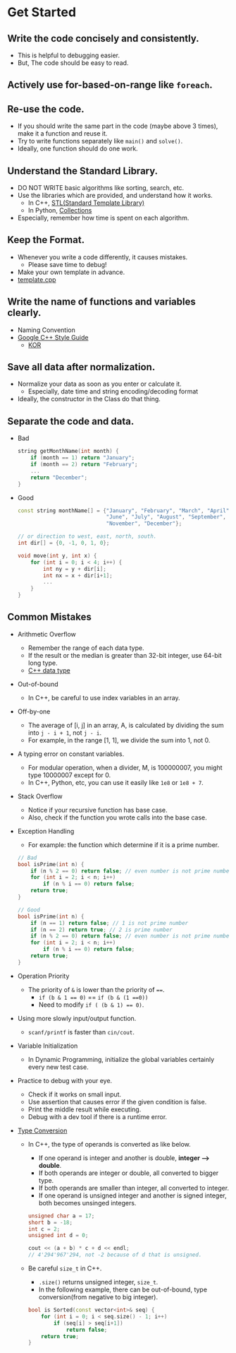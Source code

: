 # Get Started

## Write the code concisely and consistently.

- This is helpful to debugging easier.
- But, The code should be easy to read.


## Actively use **for-based-on-range** like `foreach`.


## Re-use the code.

- If you should write the same part in the code (maybe above 3 times), make it a function and reuse it.
- Try to write functions separately like `main()` and `solve()`.
- Ideally, one function should do one work.


## Understand the Standard Library.

- DO NOT WRITE basic algorithms like sorting, search, etc.
- Use the libraries which are provided, and understand how it works.
    - In C++, [STL(Standard Template Library)](https://www.cplusplus.com/reference/stl/)
    - In Python, [Collections](https://docs.python.org/3/library/collections.html)
- Especially, remember how time is spent on each algorithm.


## Keep the Format.

- Whenever you write a code differently, it causes mistakes.
    - Please save time to debug!
- Make your own template in advance.
- [template.cpp](../../../contest/template.cpp)


## Write the name of functions and variables clearly.

- Naming Convention
- [Google C++ Style Guide](https://google.github.io/styleguide/cppguide.html#Naming)
    - [KOR](https://jongwook.kim/google-styleguide/trunk/cppguide.xml#이름_규칙)


## Save all data after normalization.

- Normalize your data as soon as you enter or calculate it.
    - Especially, date time and string encoding/decoding format
- Ideally, the constructor in the Class do that thing.


## Separate the code and data.

- Bad

    ``` c++
    string getMonthName(int month) {
        if (month == 1) return "January";
        if (month == 2) return "February";
        ...
        return "December";
    }
    ```

- Good

    ``` c++
    const string monthName[] = {"January", "February", "March", "April", "May",
                                "June", "July", "August", "September", "October",
                                "November", "December"};

    // or direction to west, east, north, south.
    int dir[] = {0, -1, 0, 1, 0};

    void move(int y, int x) {
        for (int i = 0; i < 4; i++) {
            int ny = y + dir[i];
            int nx = x + dir[i+1];
            ...
        }
    }
    ```

## Common Mistakes

- Arithmetic Overflow
    - Remember the range of each data type.
    - If the result or the median is greater than 32-bit integer, use 64-bit long type.
    - [C++ data type](https://www.geeksforgeeks.org/c-data-types/)
- Out-of-bound
    - In C++, be careful to use index variables in an array.
- Off-by-one
    - The average of [i, j] in an array, A, is calculated by dividing the sum into `j - i + 1`, not `j - i`.
    - For example, in the range [1, 1], we divide the sum into 1, not 0.
- A typing error on constant variables.
    - For modular operation, when a divider, M, is 100000007, you might type 10000007 except for 0.
    - In C++, Python, etc, you can use it easily like `1e8` or `1e8 + 7`.
- Stack Overflow
    - Notice if your recursive function has base case.
    - Also, check if the function you wrote calls into the base case.
- Exception Handling
    - For example: the function which determine if it is a prime number.

    ``` c++
    // Bad
    bool isPrime(int n) {
        if (n % 2 == 0) return false; // even number is not prime number.
        for (int i = 2; i < n; i++)
            if (n % i == 0) return false;
        return true;
    }

    // Good
    bool isPrime(int n) {
        if (n == 1) return false; // 1 is not prime number
        if (n == 2) return true; // 2 is prime number
        if (n % 2 == 0) return false; // even number is not prime number.
        for (int i = 2; i < n; i++)
            if (n % i == 0) return false;
        return true;
    }
    ```

- Operation Priority
    - The priority of `&` is lower than the priority of `==`.
        - `if (b & 1 == 0)` == `if (b & (1 ==0))`
        - Need to modify `if ( (b & 1) == 0)`.
- Using more slowly input/output function.
    - `scanf/printf` is faster than `cin/cout`. 
- Variable Initialization
    - In Dynamic Programming, initialize the global variables certainly every new test case.
- Practice to debug with your eye.
    - Check if it works on small input.
    - Use assertion that causes error if the given condition is false.
    - Print the middle result while executing.
    - Debug with a dev tool if there is a runtime error.
- [Type Conversion](https://en.wikipedia.org/wiki/Type_conversion)
    - In C++, the type of operands is converted as like below.
        - If one operand is integer and another is double, **integer --> double**.
        - If both operands are integer or double, all converted to bigger type.
        - If both operands are smaller than integer, all converted to integer.
        - If one operand is unsigned integer and another is signed integer, both becomes unsinged integers.

        ``` c++
        unsigned char a = 17;
        short b = -18;
        int c = 2;
        unsigned int d = 0;

        cout << (a + b) * c + d << endl;
        // 4'294'967'294, not -2 because of d that is unsigned.
        ```

    - Be careful `size_t` in C++.
        - `.size()` returns unsigned integer, `size_t`.
        - In the following example, there can be out-of-bound, type conversion(from negative to big integer).

        ``` c++
        bool is Sorted(const vector<int>& seq) {
            for (int i = 0; i < seq.size() - 1; i++)
                if (seq[i] > seq[i+1])
                    return false;
            return true;
        }
        ```


